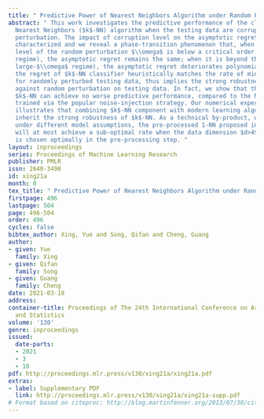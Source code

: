 ```yaml
---
title: " Predictive Power of Nearest Neighbors Algorithm under Random Perturbation "
abstract: " This work investigates the predictive performance of the classical $k$
  Nearest Neighbors ($k$-NN) algorithm when the testing data are corrupted by random
  perturbation. The impact of corruption level on the asymptotic regret is carefully
  characterized and we reveal a phase-transition phenomenon that, when the corruption
  level of the random perturbation $\\omega$ is below a critical order (i.e., small-$\\omega$
  regime), the asymptotic regret remains the same; when it is beyond that order (i.e.,
  large-$\\omega$ regime), the asymptotic regret deteriorates polynomially. More importantly,
  the regret of $k$-NN classifier heuristically matches the rate of minimax regret
  for randomly perturbed testing data, thus implies the strong robustness of $k$-NN
  against random perturbation on testing data. In fact, we show that the classical
  $k$-NN can achieve no worse predictive performance, compared to the NN classifiers
  trained via the popular noise-injection strategy. Our numerical experiment also
  illustrates that combining $k$-NN component with modern learning algorithms will
  inherit the strong robustness of $k$-NN. As a technical by-product, we prove that
  under different model assumptions, the pre-processed 1-NN proposed in \\cite{xue2017achieving}
  will at most achieve a sub-optimal rate when the data dimension $d>4$ even if $k$
  is chosen optimally in the pre-processing step. "
layout: inproceedings
series: Proceedings of Machine Learning Research
publisher: PMLR
issn: 2640-3498
id: xing21a
month: 0
tex_title: " Predictive Power of Nearest Neighbors Algorithm under Random Perturbation "
firstpage: 496
lastpage: 504
page: 496-504
order: 496
cycles: false
bibtex_author: Xing, Yue and Song, Qifan and Cheng, Guang
author:
- given: Yue
  family: Xing
- given: Qifan
  family: Song
- given: Guang
  family: Cheng
date: 2021-03-18
address: 
container-title: Proceedings of The 24th International Conference on Artificial Intelligence
  and Statistics
volume: '130'
genre: inproceedings
issued:
  date-parts:
  - 2021
  - 3
  - 18
pdf: http://proceedings.mlr.press/v130/xing21a/xing21a.pdf
extras:
- label: Supplementary PDF
  link: http://proceedings.mlr.press/v130/xing21a/xing21a-supp.pdf
# Format based on citeproc: http://blog.martinfenner.org/2013/07/30/citeproc-yaml-for-bibliographies/
---
```

